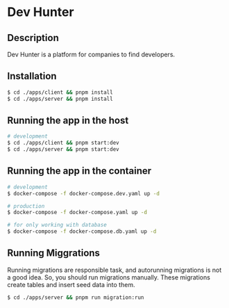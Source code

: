 # Dev Hunter

## Description
Dev Hunter is a platform for companies to find developers.

## Installation

```bash
$ cd ./apps/client && pnpm install
$ cd ./apps/server && pnpm install
```

## Running the app in the host

```bash
# development
$ cd ./apps/client && pnpm start:dev
$ cd ./apps/server && pnpm start:dev
```

## Running the app in the container

```bash
# development
$ docker-compose -f docker-compose.dev.yaml up -d

# production
$ docker-compose -f docker-compose.yaml up -d

# for only working with database
$ docker-compose -f docker-compose.db.yaml up -d
```

## Running Miggrations

Running migrations are responsible task, and autorunning migrations is not a good idea. So, you should run migrations manually.
These migrations create tables and insert seed data into them.

```bash
$ cd ./apps/server && pnpm run migration:run
```